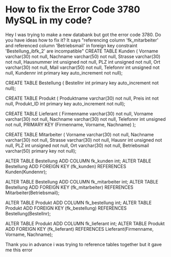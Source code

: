 
# How to fix the Error Code 3780 MySQL in my code?

Hey I was trying to make a new databank but got the error code 3780. Do you have ideas how to fix it?
It says "referencing column 'fk_mitarbeiter' and referenced column 'Betriebsmail' in foreign key constraint 'Bestellung_ibfk_2' are incompatible"
CREATE TABLE Kunden (
Vorname varchar(30) not null,
Nachname varchar(50) not null,
Strasse varchar(30) not null,
Hausnummer int unsigned not null,
PLZ int unsigned not null,
Ort varchar(30) not null,
Mail varchar(50) not null,
Telefonnr int unsigned not null,
Kundennr int primary key auto_increment not null);

CREATE TABLE Bestellung (
Bestellnr int primary key auto_increment not null);

CREATE TABLE Produkt (
Produktname varchar(30) not null,
Preis int not null,
Produkt_ID int primary key auto_increment not null); 

CREATE TABLE Lieferant (
Firmenname varchar(30) not null,
Vorname varchar(30) not null,
Nachname varchar(30) not null,
Telefonnr int unsigned not null,
PRIMARY KEY (Firmenname, Vorname, Nachname)
);

CREATE TABLE Mitarbeiter (
Vorname varchar(30) not null,
Nachname varchar(30) not null,
Strasse varchar(30) not null,
Hausnr int unsigned not null,
PLZ int unsigned not null,
Ort varchar(30) not null,
Betriebsmail varchar(50) primary key not null);

ALTER TABLE Bestellung ADD COLUMN fk_kunden int;
ALTER TABLE Bestellung ADD FOREIGN KEY (fk_kunden) REFERENCES Kunden(Kundennr);

ALTER TABLE Bestellung ADD COLUMN fk_mitarbeiter int;
ALTER TABLE Bestellung ADD FOREIGN KEY (fk_mitarbeiter) REFERENCES Mitarbeiter(Betriebsmail);

ALTER TABLE Produkt ADD COLUMN fk_bestellung int;
ALTER TABLE Produkt ADD FOREIGN KEY (fk_bestellung) REFERENCES Bestellung(Bestellnr);

ALTER TABLE Produkt ADD COLUMN fk_lieferant int;
ALTER TABLE Produkt ADD FOREIGN KEY (fk_lieferant) REFERENCES Lieferant(Firmenname, Vorname, Nachname);

Thank you in advance
i was trying to reference tables together but it gave me this error

        